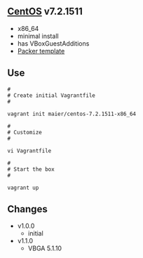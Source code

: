 ## [CentOS](http://centos.org) v7.2.1511

* x86_64
* minimal install
* has VBoxGuestAdditions
* [Packer template](https://github.com/maier/packer-templates/)

## Use

```
#
# Create initial Vagrantfile
#

vagrant init maier/centos-7.2.1511-x86_64

#
# Customize
#

vi Vagrantfile

#
# Start the box
#

vagrant up
```


## Changes

* v1.0.0
   * initial
* v1.1.0
   * VBGA 5.1.10 
